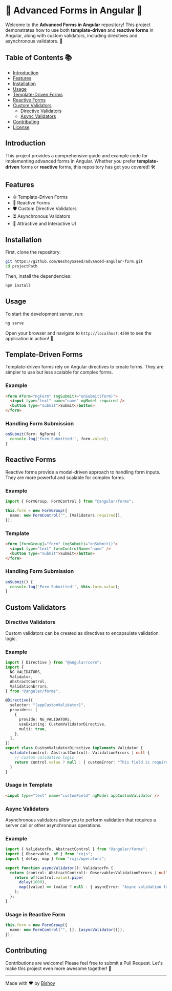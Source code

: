 # 🌟 Advanced Forms in Angular 🌟

Welcome to the **Advanced Forms in Angular** repository! This project demonstrates how to use both **template-driven** and **reactive forms** in Angular, along with custom validators, including directives and asynchronous validators. 🚀

## Table of Contents 📚

- [Introduction](#introduction)
- [Features](#features)
- [Installation](#installation)
- [Usage](#usage)
- [Template-Driven Forms](#template-driven-forms)
- [Reactive Forms](#reactive-forms)
- [Custom Validators](#custom-validators)
  - [Directive Validators](#directive-validators)
  - [Async Validators](#async-validators)
- [Contributing](#contributing)
- [License](#license)

## Introduction

This project provides a comprehensive guide and example code for implementing advanced forms in Angular. Whether you prefer **template-driven** forms or **reactive** forms, this repository has got you covered! 🛠️

## Features

- 🌐 Template-Driven Forms
- 🧩 Reactive Forms
- 🛡️ Custom Directive Validators
- ⏳ Asynchronous Validators
- 🎨 Attractive and Interactive UI

## Installation

First, clone the repository:

```bash
git https://github.com/BeshoySaeed/advanced-angular-form.git
cd projectPath
```

Then, install the dependencies:

```bash
npm install
```

## Usage

To start the development server, run:

```bash
ng serve
```

Open your browser and navigate to `http://localhost:4200` to see the application in action! 🌟

## Template-Driven Forms

Template-driven forms rely on Angular directives to create forms. They are simpler to use but less scalable for complex forms.

### Example

```html
<form #form="ngForm" (ngSubmit)="onSubmit(form)">
  <input type="text" name="name" ngModel required />
  <button type="submit">Submit</button>
</form>
```

### Handling Form Submission

```typescript
onSubmit(form: NgForm) {
  console.log('Form Submitted!', form.value);
}
```

## Reactive Forms

Reactive forms provide a model-driven approach to handling form inputs. They are more powerful and scalable for complex forms.

### Example

```typescript
import { FormGroup, FormControl } from "@angular/forms";

this.form = new FormGroup({
  name: new FormControl("", [Validators.required]),
});
```

### Template

```html
<form [formGroup]="form" (ngSubmit)="onSubmit()">
  <input type="text" formControlName="name" />
  <button type="submit">Submit</button>
</form>
```

### Handling Form Submission

```typescript
onSubmit() {
  console.log('Form Submitted!', this.form.value);
}
```

## Custom Validators

### Directive Validators

Custom validators can be created as directives to encapsulate validation logic.

### Example

```typescript
import { Directive } from "@angular/core";
import {
  NG_VALIDATORS,
  Validator,
  AbstractControl,
  ValidationErrors,
} from "@angular/forms";

@Directive({
  selector: "[appCustomValidator]",
  providers: [
    {
      provide: NG_VALIDATORS,
      useExisting: CustomValidatorDirective,
      multi: true,
    },
  ],
})
export class CustomValidatorDirective implements Validator {
  validate(control: AbstractControl): ValidationErrors | null {
    // Custom validation logic
    return control.value ? null : { customError: "This field is required" };
  }
}
```

### Usage in Template

```html
<input type="text" name="customField" ngModel appCustomValidator />
```

### Async Validators

Asynchronous validators allow you to perform validation that requires a server call or other asynchronous operations.

### Example

```typescript
import { ValidatorFn, AbstractControl } from "@angular/forms";
import { Observable, of } from "rxjs";
import { delay, map } from "rxjs/operators";

export function asyncValidator(): ValidatorFn {
  return (control: AbstractControl): Observable<ValidationErrors | null> => {
    return of(control.value).pipe(
      delay(1000),
      map((value) => (value ? null : { asyncError: "Async validation failed" }))
    );
  };
}
```

### Usage in Reactive Form

```typescript
this.form = new FormGroup({
  name: new FormControl("", [], [asyncValidator()]),
});
```

## Contributing

Contributions are welcome! Please feel free to submit a Pull Request. Let's make this project even more awesome together! 💪

---

Made with ❤️ by [Bishoy](https://github.com/BeshoySaeed)
